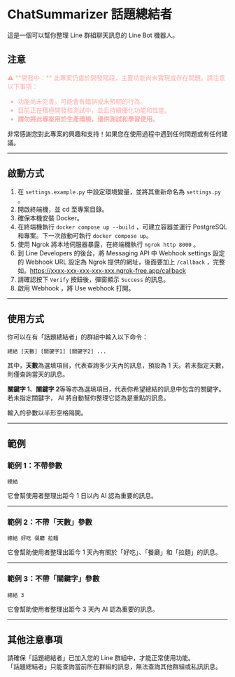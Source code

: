 # ChatSummarizer 話題總結者

這是一個可以幫你整理 Line 群組聊天訊息的 Line Bot 機器人。

## 注意

<font color="#ffaaaa">
⚠️ **開發中：** 此專案仍處於開發階段，主要功能尚未實現或存在問題。請注意以下事項：

- 功能尚未完善，可能會有錯誤或未預期的行為。
- 目前正在積極開發和測試中，並且持續優化功能和性能。
- **請勿將此專案用於生產環境，僅供測試和學習使用。**

</font>

非常感謝您對此專案的興趣和支持！如果您在使用過程中遇到任何問題或有任何建議。

---

## 啟動方式

1. 在 `settings.example.py` 中設定環境變量，並將其重新命名為 `settings.py` 。
2. 開啟終端機，並 cd 至專案目錄。
3. 確保本機安裝 Docker。
4. 在終端機執行 `docker compose up --build` ，可建立容器並運行 PostgreSQL 和專案。下一次啟動可執行 `docker compose up`。
5. 使用 Ngrok 將本地伺服器暴露，在終端機執行 `ngrok http 8000` 。
6. 到 Line Developers 的後台，將 Messaging API 中 Webhook settings 設定的 Webhook URL 設定為 Ngrok 提供的網址，後面要加上 `/callback` ，完整如。https://xxxx-xxx-xxx-xxx-xxx.ngrok-free.app/callback
7. 請確認按下 `Verify` 按鈕後，彈窗顯示 `Success` 的訊息。
8. 啟用 Webhook ，將 Use webhook 打開。

---

## 使用方式

你可以在有「話題總結者」的群組中輸入以下命令：

```
總結 [天數] [關鍵字1] [關鍵字2] ...
```

其中，**天數**為選填項目，代表查詢多少天內的訊息，預設為 1 天。若未指定天數，則僅查詢當天的訊息。

**關鍵字 1**、**關鍵字 2**等等亦為選填項目，代表你希望總結的訊息中包含的關鍵字。若未指定關鍵字， AI 將自動幫你整理它認為是重點的訊息。

輸入的參數以半形空格隔開。

---

## 範例

### 範例 1：不帶參數

```
總結
```

它會幫使用者整理出距今 1 日以內 AI 認為重要的訊息。

---

### 範例 2：不帶「天數」參數

```
總結 好吃 餐廳 拉麵
```

它會幫助使用者整理出距今 1 天內有關於「好吃」、「餐廳」和「拉麵」的訊息。

---

### 範例 3：不帶「關鍵字」參數

```
總結 3
```

它會幫助使用者整理出距今 3 天內 AI 認為重要的訊息。

---

## 其他注意事項

請確保「話題總結者」已加入您的 Line 群組中，才能正常使用功能。  
「話題總結者」只能查詢當前所在群組的訊息，無法查詢其他群組或私訊訊息。
